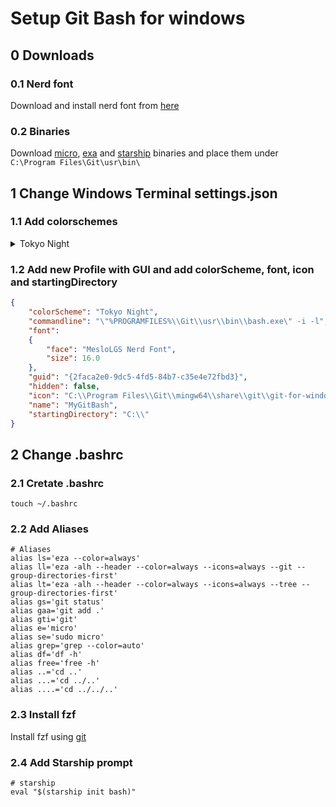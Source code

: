 # Setup Git Bash for windows

## 0 Downloads

### 0.1 Nerd font
Download and install nerd font from [here](https://github.com/ryanoasis/nerd-fonts)

### 0.2 Binaries
Download [micro](https://github.com/zyedidia/micro/releases/latest), [exa](https://github.com/eza-community/eza/releases/latest) and [starship](https://github.com/starship/starship/releases/latest) binaries and place them under `C:\Program Files\Git\usr\bin\`

## 1 Change Windows Terminal settings.json

### 1.1 Add colorschemes
<details>
<summary>Tokyo Night</summary>

```json
{
    "background": "#1A1B2C",
    "black": "#414868",
    "blue": "#7AA2F7",
    "brightBlack": "#414868",
    "brightBlue": "#7AA2F7",
    "brightCyan": "#7DCFFF",
    "brightGreen": "#73DACA",
    "brightPurple": "#BB9AF7",
    "brightRed": "#F7768E",
    "brightWhite": "#C0CAF5",
    "brightYellow": "#E0AF68",
    "cursorColor": "#C0CAF5",
    "cyan": "#7DCFFF",
    "foreground": "#A9B1DC",
    "green": "#73DACA",
    "name": "Tokyo Night",
    "purple": "#BB9AF7",
    "red": "#F7768E",
    "selectionBackground": "#28344A",
    "white": "#C0CAF5",
    "yellow": "#E0AF68"
},
{
    "background": "#D5D6DB",
    "black": "#0F0F14",
    "blue": "#34548A",
    "brightBlack": "#0F0F14",
    "brightBlue": "#34548A",
    "brightCyan": "#0F4B6E",
    "brightGreen": "#33635C",
    "brightPurple": "#5A4A78",
    "brightRed": "#8C4351",
    "brightWhite": "#343B58",
    "brightYellow": "#8F5815",
    "cursorColor": "#FFFFFF",
    "cyan": "#0F4B6E",
    "foreground": "#343B58",
    "green": "#33635C",
    "name": "Tokyo Night Light",
    "purple": "#5A4A78",
    "red": "#8C4351",
    "selectionBackground": "#FFFFFF",
    "white": "#343B58",
    "yellow": "#8F5815"
},
{
    "background": "#24283B",
    "black": "#414868",
    "blue": "#7AA2F7",
    "brightBlack": "#414868",
    "brightBlue": "#7AA2F7",
    "brightCyan": "#7DCFFF",
    "brightGreen": "#73DACA",
    "brightPurple": "#BB9AF7",
    "brightRed": "#F7768E",
    "brightWhite": "#C0CAF5",
    "brightYellow": "#E0AF68",
    "cursorColor": "#C0CAF5",
    "cyan": "#7DCFFF",
    "foreground": "#A9B1DC",
    "green": "#73DACA",
    "name": "Tokyo Night Storm",
    "purple": "#BB9AF7",
    "red": "#F7768E",
    "selectionBackground": "#28344A",
    "white": "#C0CAF5",
    "yellow": "#E0AF68"
}
```
</details>

### 1.2 Add new Profile with GUI and add colorScheme, font, icon and startingDirectory
```json
{
    "colorScheme": "Tokyo Night",
    "commandline": "\"%PROGRAMFILES%\\Git\\usr\\bin\\bash.exe\" -i -l",
    "font": 
    {
        "face": "MesloLGS Nerd Font",
        "size": 16.0
    },
    "guid": "{2faca2e0-9dc5-4fd5-84b7-c35e4e72fbd3}",
    "hidden": false,
    "icon": "C:\\Program Files\\Git\\mingw64\\share\\git\\git-for-windows.ico",
    "name": "MyGitBash",
    "startingDirectory": "C:\\"
}
```

## 2 Change .bashrc

### 2.1 Cretate .bashrc
`touch ~/.bashrc`

### 2.2 Add Aliases
```
# Aliases
alias ls='eza --color=always'
alias ll='eza -alh --header --color=always --icons=always --git --group-directories-first'
alias lt='eza -alh --header --color=always --icons=always --tree --group-directories-first'
alias gs='git status'
alias gaa='git add .'
alias gti='git'
alias e='micro'
alias se='sudo micro'
alias grep='grep --color=auto'
alias df='df -h'
alias free='free -h'
alias ..='cd ..'
alias ...='cd ../..'
alias ....='cd ../../..'
```

### 2.3 Install fzf
Install fzf using [git](https://github.com/junegunn/fzf?tab=readme-ov-file#using-git)

### 2.4 Add Starship prompt
```
# starship
eval "$(starship init bash)"
```


